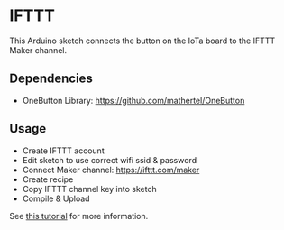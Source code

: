 # IFTTT

This Arduino sketch connects the button on the IoTa board to  the IFTTT Maker channel. 

## Dependencies

* OneButton Library: https://github.com/mathertel/OneButton

## Usage

* Create IFTTT account
* Edit sketch to use correct wifi ssid & password
* Connect Maker channel: https://ifttt.com/maker 
* Create recipe
* Copy IFTTT channel key into sketch
* Compile & Upload

See [this tutorial](http://bigjungle.net/blog/2015/6/26/connect-maker-to-anything-ifttt) for more information.